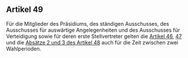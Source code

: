 ## Artikel 49

Für die Mitglieder des Präsidiums, des ständigen Ausschusses, des Ausschusses für auswärtige Angelegenheiten und des Ausschusses für Verteidigung sowie für deren erste Stellvertreter gelten die [Artikel 46](#artikel-46), [47](#artikel-47) und die [Absätze 2 und 3 des Artikel 48](#artikel-48) auch für die Zeit zwischen zwei Wahlperioden.


